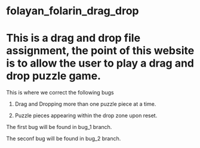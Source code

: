 # folayan_folarin_drag_drop

# This is a drag and drop file assignment, the point of this website is to allow the user to play a drag and drop puzzle game.

This is where we correct the following bugs

1. Drag and Dropping more than one puzzle piece at a time.

2. Puzzle pieces appearing within the drop zone upon reset.

The first bug will be found in bug_1 branch.

The seconf bug will be found in bug_2 branch.